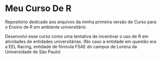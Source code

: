 # Meu Curso De R

Repositório dedicado aos arquivos da minha primeira versão de Curso para o Ensino de R em ambiente universitário

Desenvolvi esse curso como uma tentativa de incentivar o uso de R em atividades de entidades universitárias. (No caso a entidade
em questão era a EEL Racing, entidade de fórmula FSAE do campus de Lorena da Universidade de São Paulo)
